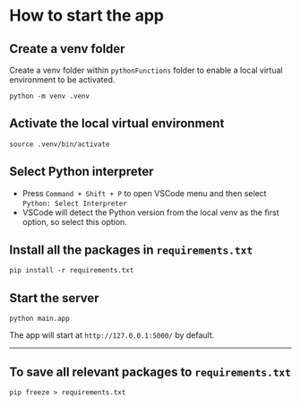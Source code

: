 # How to start the app

## Create a venv folder
Create a venv folder within `pythonFunctions` folder to enable a local virtual environment to be activated. 
```
python -m venv .venv
```

## Activate the local virtual environment
```
source .venv/bin/activate
```

## Select Python interpreter
* Press `Command + Shift + P` to open VSCode menu and then select `Python: Select Interpreter`
* VSCode will detect the Python version from the local venv as the first option, so select this option.

## Install all the packages in `requirements.txt`
```
pip install -r requirements.txt
```

## Start the server
```
python main.app
```
The app will start at `http://127.0.0.1:5000/` by default. 

***************************************

## To save all relevant packages to `requirements.txt`
```
pip freeze > requirements.txt
```